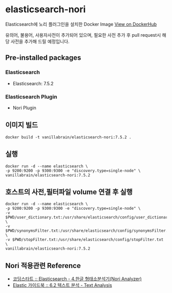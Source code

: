 # elasticsearch-nori
Elasticsearch에 노리 플러그인을 설치한 Docker Image [View on DockerHub](https://hub.docker.com/r/vanillabrain/elasticsearch-nori)

유의어, 불용어, 사용자사전이 추가되어 있으며, 필요한 사전 추가 후 pull request시 해당 사전을 추가해 드릴 예정입니다.

## Pre-installed packages

### Elasticsearch
 * Elasticsearch: 7.5.2

### Elasticsearch Plugin
 * Nori Plugin

## 이미지 빌드
```docker build -t vanillabrain/elasticsearch-nori:7.5.2 .```

## 실행
```
docker run -d --name elasticsearch \
-p 9200:9200 -p 9300:9300 -e "discovery.type=single-node" \
vanillabrain/elasticsearch-nori:7.5.2
```

## 호스트의 사전,필터파일 volume 연결 후 실행
```
docker run -d --name elasticsearch \
-p 9200:9200 -p 9300:9300 -e "discovery.type=single-node" \
-v $PWD/user_dictionary.txt:/usr/share/elasticsearch/config/user_dictionary.txt \
-v $PWD/synonymsFilter.txt:/usr/share/elasticsearch/config/synonymsFilter.txt \
-v $PWD/stopFilter.txt:/usr/share/elasticsearch/config/stopFilter.txt \
vanillabrain/elasticsearch-nori:7.5.2
```

## Nori 적용관련 Reference

 * [코딩스타트 :: Elasticsearch - 4.한글 형태소분석기(Nori Analyzer)](https://coding-start.tistory.com/167?category=757916)
 * [Elastic 가이드북 :: 6.2 텍스트 분석 - Text Analysis](https://esbook.kimjmin.net/06-text-analysis/6.2-text-analysis)
